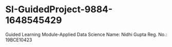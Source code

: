 # SI-GuidedProject-9884-1648545429
Guided Learning Module-Applied Data Science
Name: Nidhi Gupta
Reg. No.: 19BCE10423
